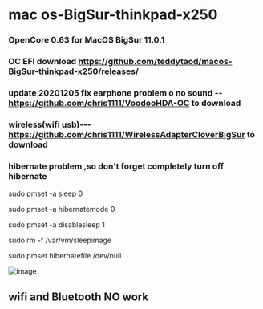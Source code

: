# mac os-BigSur-thinkpad-x250
### OpenCore 0.63 for MacOS BigSur 11.0.1 
 

### OC EFI download https://github.com/teddytaod/macos-BigSur-thinkpad-x250/releases/
### update 20201205 fix earphone problem o no sound --https://github.com/chris1111/VoodooHDA-OC to download
### wireless(wifi usb)---https://github.com/chris1111/WirelessAdapterCloverBigSur  to download


###  hibernate problem ,so don't forget completely turn off hibernate
sudo pmset -a sleep 0

sudo pmset -a hibernatemode 0

sudo pmset -a disablesleep 1

sudo rm -f /var/vm/sleepimage

sudo pmset hibernatefile /dev/null


![image](https://github.com/teddytaod/macos-BigSur-thinkpad-x250/blob/master/BigSur-beta6.png)
## wifi and Bluetooth NO work
